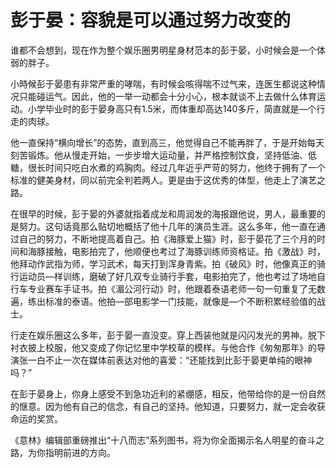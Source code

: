 # 彭于晏：容貌是可以通过努力改变的

谁都不会想到，现在作为整个娱乐圈男明星身材范本的彭于晏，小时候会是一个体弱的胖子。 

小時候彭于晏患有非常严重的哮喘，有时候会咳得喘不过气来，连医生都说这种情况只能碰运气。因此，他的一举一动都会十分小心，根本就谈不上去做什么体育运动。小学毕业时的彭于晏身高只有1.5米，而体重却高达140多斤，简直就是—个行走的肉球。 

他一直保持“横向增长”的态势，直到高三，他觉得自己不能再胖了，于是开始每天刻苦锻炼。他从慢走开始，一步步增大运动量，并严格控制饮食，坚持低油、低糖，很长时间只吃白水煮的鸡胸肉。经过几年近乎严苛的努力，他终于拥有了一个标准的健美身材，同以前完全判若两人。更是由于这优秀的体型，他走上了演艺之路。 

在很早的时候，彭于晏的外婆就指着成龙和周润发的海报跟他说，男人，最重要的是努力。这句话竟那么贴切地概括了他十几年的演员生涯。这么多年，他一直在通过自己的努力，不断地提高着自己。拍《海豚爱上猫》时，彭于晏花了三个月的时间和海豚接触，电影拍完了，他顺便也考过了海豚训练师资格证。拍《激战》时，他拜动作武指为师，学习武术，每天打到浑身青紫。拍《破风》时，他像真正的骑行运动员—样训练，磨破了好几双专业骑行手套，电影拍完了，他也考过了场地自行车专业赛车手证书。拍《湄公河行动》时，他跟着泰语老师一句一句重复了无数遍，练出标准的泰语。他拍—部电影学一门技能，就像是—个不断积累经验值的战士。 

行走在娱乐圈这么多年，彭于晏一直没变。穿上西装他就是闪闪发光的男神。脱下衬衣披上校服，他又变成了你记忆里中学校草的模样。与他合作《匆匆那年》的导演张一白不止一次在媒体前表达对他的喜爱：“还能找到比彭于晏更单纯的眼神吗？” 

在彭于晏身上，你身上感受不到急功近利的紧绷感，相反，他带给你的是一份自然的惬意。因为他有自己的信念，有自己的坚持。他知道，只要努力，就一定会收获命运的奖赏。 

《意林》编辑部重磅推出“十八而志”系列图书，将为你全面揭示名人明星的奋斗之路，为你指明前进的方向。